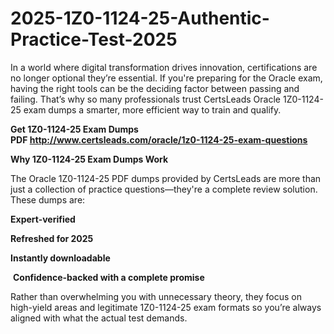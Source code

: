 # 2025-1Z0-1124-25-Authentic-Practice-Test-2025
<p>In a world where digital transformation drives innovation, certifications are no longer optional they&rsquo;re essential. If you&#39;re preparing for the Oracle exam, having the right tools can be the deciding factor between passing and failing. That&rsquo;s why so many professionals trust CertsLeads Oracle 1Z0-1124-25 exam dumps a smarter, more efficient way to train and qualify.</p> <p><strong>Get 1Z0-1124-25 Exam Dumps PDF&nbsp;<a href="http://www.certsleads.com/oracle/1z0-1124-25-exam-questions">http://www.certsleads.com/oracle/1z0-1124-25-exam-questions</a></strong></p> <p><strong>Why 1Z0-1124-25 Exam Dumps Work</strong></p> <p>The Oracle 1Z0-1124-25 PDF dumps provided by CertsLeads are more than just a collection of practice questions&mdash;they&#39;re a complete review solution. These dumps are:</p> <p><strong>Expert-verified</strong></p> <p><strong>Refreshed for 2025</strong></p> <p><strong>Instantly downloadable</strong></p> <p>&nbsp;<strong>Confidence-backed with a complete promise</strong></p> <p>Rather than overwhelming you with unnecessary theory, they focus on high-yield areas and legitimate 1Z0-1124-25 exam formats so you&rsquo;re always aligned with what the actual test demands.</p> <p>&nbsp;</p>
